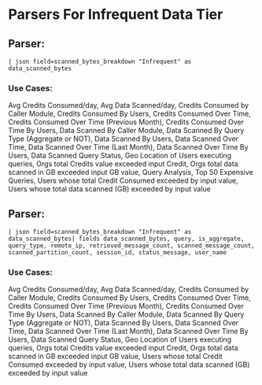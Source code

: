 # Parsers For Infrequent Data Tier

## Parser:
```
| json field=scanned_bytes_breakdown "Infrequent" as data_scanned_bytes
```
### Use Cases:
Avg Credits Consumed/day, Avg Data Scanned/day, Credits Consumed by Caller Module, Credits Consumed By Users, Credits Consumed Over Time, Credits Consumed Over Time (Previous Month), Credits Consumed Over Time By Users, Data Scanned By Caller Module, Data Scanned By Query Type (Aggregate or NOT), Data Scanned By Users, Data Scanned Over Time, Data Scanned Over Time (Last Month), Data Scanned Over Time By Users, Data Scanned Query Status, Geo Location of Users executing queries, Orgs total Credits value exceeded input Credit, Orgs total data scanned in GB exceeded input GB value, Query Analysis, Top 50 Expensive Queries, Users whose total Credit Consumed exceeded  by input value, Users whose total data scanned (GB) exceeded  by input value



## Parser:
```
| json field=scanned_bytes_breakdown "Infrequent" as data_scanned_bytes| fields data_scanned_bytes, query, is_aggregate, query_type, remote_ip, retrieved_message_count, scanned_message_count, scanned_partition_count, session_id, status_message, user_name
```
### Use Cases:
Avg Credits Consumed/day, Avg Data Scanned/day, Credits Consumed by Caller Module, Credits Consumed By Users, Credits Consumed Over Time, Credits Consumed Over Time (Previous Month), Credits Consumed Over Time By Users, Data Scanned By Caller Module, Data Scanned By Query Type (Aggregate or NOT), Data Scanned By Users, Data Scanned Over Time, Data Scanned Over Time (Last Month), Data Scanned Over Time By Users, Data Scanned Query Status, Geo Location of Users executing queries, Orgs total Credits value exceeded input Credit, Orgs total data scanned in GB exceeded input GB value, Users whose total Credit Consumed exceeded  by input value, Users whose total data scanned (GB) exceeded  by input value


